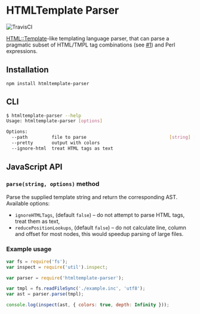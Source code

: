 # HTMLTemplate Parser

![TravisCI](https://travis-ci.org/Lapple/htmltemplate-parser.svg)

[HTML::Template](http://search.cpan.org/~samtregar/HTML-Template/Template.pm)-like
templating language parser, that can parse a pragmatic subset of HTML/TMPL tag
combinations (see [#1](https://github.com/Lapple/htmltemplate-parser/issues/1))
and Perl expressions.

## Installation

    npm install htmltemplate-parser

## CLI

```bash
$ htmltemplate-parser --help
Usage: htmltemplate-parser [options]

Options:
  --path         file to parse                               [string] [required]
  --pretty       output with colors                                    [boolean]
  --ignore-html  treat HTML tags as text                               [boolean]
```

## JavaScript API

### `parse(string, options)` method

Parse the supplied template string and return the corresponding AST. Available
options:

- `ignoreHTMLTags`, (default `false`) – do not attempt to parse HTML tags, treat them as text,
- `reducePositionLookups`, (default `false`) – do not calculate line, column and offset for most nodes,
this would speedup parsing of large files.

### Example usage

```js
var fs = require('fs');
var inspect = require('util').inspect;

var parser = require('htmltemplate-parser');

var tmpl = fs.readFileSync('./example.inc', 'utf8');
var ast = parser.parse(tmpl);

console.log(inspect(ast, { colors: true, depth: Infinity }));
```
